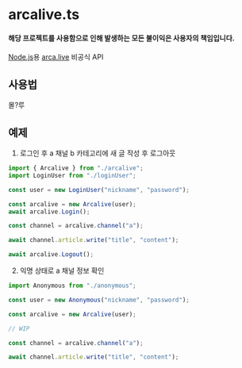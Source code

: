 # arcalive.ts

#### 해당 프로젝트를 사용함으로 인해 발생하는 모든 불이익은 사용자의 책임입니다.

[Node.js](https://nodejs.org)용 [arca.live](https://arca.live) 비공식 API

## 사용법

몰?루

## 예제 

1. 로그인 후 a 채널 b 카테고리에 새 글 작성 후 로그아웃

```typescript
import { Arcalive } from "./arcalive";
import LoginUser from "./loginUser";

const user = new LoginUser("nickname", "password");

const arcalive = new Arcalive(user);
await arcalive.Login();

const channel = arcalive.channel("a");

await channel.article.write("title", "content");

await arcalive.Logout();

```

2. 익명 상태로 a 채널 정보 확인

```typescript
import Anonymous from "./anonymous";

const user = new Anonymous("nickname", "password");

const arcalive = new Arcalive(user);

// WIP

const channel = arcalive.channel("a");

await channel.article.write("title", "content");
```
